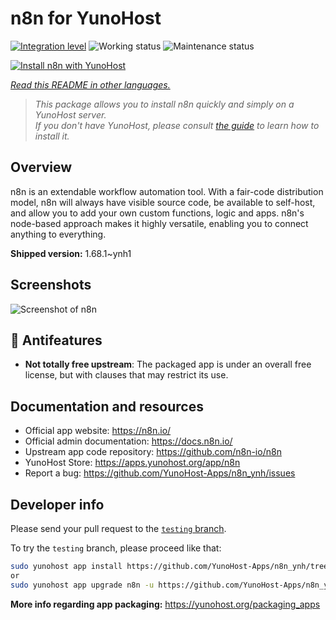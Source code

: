 <!--
N.B.: This README was automatically generated by <https://github.com/YunoHost/apps/tree/master/tools/readme_generator>
It shall NOT be edited by hand.
-->

# n8n for YunoHost

[![Integration level](https://apps.yunohost.org/badge/integration/n8n)](https://ci-apps.yunohost.org/ci/apps/n8n/)
![Working status](https://apps.yunohost.org/badge/state/n8n)
![Maintenance status](https://apps.yunohost.org/badge/maintained/n8n)

[![Install n8n with YunoHost](https://install-app.yunohost.org/install-with-yunohost.svg)](https://install-app.yunohost.org/?app=n8n)

*[Read this README in other languages.](./ALL_README.md)*

> *This package allows you to install n8n quickly and simply on a YunoHost server.*  
> *If you don't have YunoHost, please consult [the guide](https://yunohost.org/install) to learn how to install it.*

## Overview

n8n is an extendable workflow automation tool. With a fair-code distribution model, n8n will always have visible source code, be available to self-host, and allow you to add your own custom functions, logic and apps. n8n's node-based approach makes it highly versatile, enabling you to connect anything to everything.

**Shipped version:** 1.68.1~ynh1

## Screenshots

![Screenshot of n8n](./doc/screenshots/n8n-screenshot.png)

## :red_circle: Antifeatures

- **Not totally free upstream**: The packaged app is under an overall free license, but with clauses that may restrict its use.

## Documentation and resources

- Official app website: <https://n8n.io/>
- Official admin documentation: <https://docs.n8n.io/>
- Upstream app code repository: <https://github.com/n8n-io/n8n>
- YunoHost Store: <https://apps.yunohost.org/app/n8n>
- Report a bug: <https://github.com/YunoHost-Apps/n8n_ynh/issues>

## Developer info

Please send your pull request to the [`testing` branch](https://github.com/YunoHost-Apps/n8n_ynh/tree/testing).

To try the `testing` branch, please proceed like that:

```bash
sudo yunohost app install https://github.com/YunoHost-Apps/n8n_ynh/tree/testing --debug
or
sudo yunohost app upgrade n8n -u https://github.com/YunoHost-Apps/n8n_ynh/tree/testing --debug
```

**More info regarding app packaging:** <https://yunohost.org/packaging_apps>
